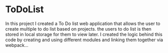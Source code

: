 # ToDoList

In this project I created a To Do list web application that allows the user to create multiple to do list based on projects. the users to do list is then stored in local storage for them to view later. I created the logic behind this code by creating and using different modules and linking them together via webpack...


